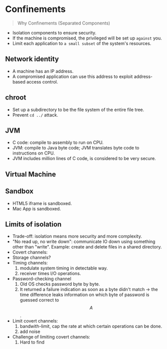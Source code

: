 # Confinements

> Why Confinements (Separated Components)
* Isolation components to ensure security. 
* If the machine is compromised, the privileged will be set up `against` you.
* Limit each application to `a small subset` of the system's resources.

## Network identity
- A machine has an IP address.
- A compromised application can use this address to exploit address-based access control.

## chroot
- Set up a subdirectory to be the file system of the entire file tree.
- Prevent `cd ../` attack.

## JVM
- C code: compile to assembly to run on CPU.
- JVM: compile to Java byte code; JVM translates byte code to instructions on CPU.
- JVM includes million lines of C code, is considered to be very secure.

## Virtual Machine

## Sandbox
- HTML5 iframe is sandboxed.
- Mac App is sandboxed.

## Limits of isolation
- Trade-off: isolation means more security and more complexity.
- "No read up, no write down": communicate IO down using something other than "write". Example: create and delete files in a shared directory.
- Covert channels:
- Storage channels?
- Timing channels:
  1. modulate system timing in detectable way.
  2. receiver times I/O operations.
- Password-checking channel
  1. Old OS checks password byte by byte.
  2. It returned a failure indication as soon as a byte didn't match -> the time difference leaks information on which byte of password is guessed correct to $$A$$.
- Limit covert channels:
  1. bandwith-limit, cap the rate at which certain operations can be done.
  2. add noise
- Challenge of limiting covert channels:
  1. Hard to find



